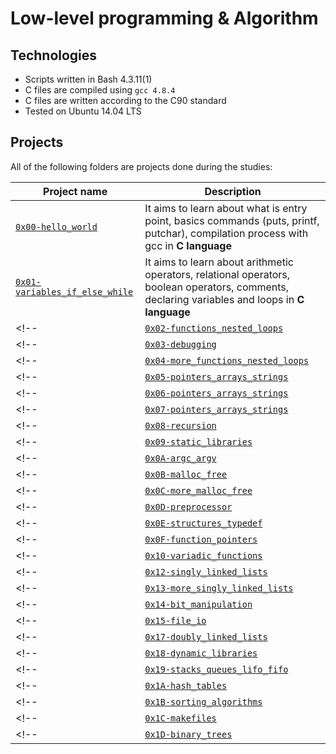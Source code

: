 # Low-level programming & Algorithm

## Technologies
* Scripts written in Bash 4.3.11(1)
* C files are compiled using `gcc 4.8.4`
* C files are written according to the C90 standard
* Tested on Ubuntu 14.04 LTS

## Projects
All of the following folders are projects done during the studies:

| Project name | Description |
| ------------ | ----------- |
| [`0x00-hello_world`](https://github.com/zezo773/alx-low_level_programming/tree/master/0x00-hello_world) | It aims to learn about what is entry point, basics commands (puts, printf, putchar), compilation process with gcc in **C language** |
| [`0x01-variables_if_else_while`](https://github.com/zezo773/alx-low_level_programming/tree/master/0x01-variables_if_else_while) | It aims to learn about arithmetic operators, relational operators, boolean operators, comments, declaring variables and loops in **C language** |
<!-- | [`0x02-functions_nested_loops`](https://github.com/zezo773/alx-low_level_programming0x02-functions_nested_loops) | It aims to learn about header files, functions, loops and nested loops in **C language** | -->
<!-- | [`0x03-debugging`](https://github.com/zezo773/alx-low_level_programming0x03-debugging) | It aims to learn how to debug in **C language** | -->
<!-- | [`0x04-more_functions_nested_loops`](https://github.com/zezo773/alx-low_level_programming0x04-more_functions_nested_loops) | It aims to learn about nested loops in **C language** | -->
<!-- | [`0x05-pointers_arrays_strings`](https://github.com/zezo773/alx-low_level_programming0x05-pointers_arrays_strings) | It aims to learn about pointers and arrays in **C language** | -->
<!-- | [`0x06-pointers_arrays_strings`](https://github.com/zezo773/alx-low_level_programming0x06-pointers_arrays_strings) | It aims to learn about pointers and arrays in **C language** | -->
<!-- | [`0x07-pointers_arrays_strings`](https://github.com/zezo773/alx-low_level_programming0x07-pointers_arrays_strings) | It aims to learn about pointers and arrays in **C language** | -->
<!-- | [`0x08-recursion`](https://github.com/zezo773/alx-low_level_programming0x08-recursion) | It aims to learn about recursion and how to implement it in **C language** | -->
<!-- | [`0x09-static_libraries`](https://github.com/zezo773/alx-low_level_programming0x09-static_libraries) | It aims to learn about static libraries in **C language** | -->
<!-- | [`0x0A-argc_argv`](https://github.com/zezo773/alx-low_level_programming0x0A-argc_argv) | It aims to learn about how to use arguments passed to a program in **C language** | -->
<!-- | [`0x0B-malloc_free`](https://github.com/zezo773/alx-low_level_programming0x0B-malloc_free) | It aims to learn about automatic and dynamic allocation in **C language** | -->
<!-- | [`0x0C-more_malloc_free`](https://github.com/zezo773/alx-low_level_programming0x0C-more_malloc_free) | It aims to learn about how to use `malloc`, `calloc`, `realloc` and `exit` functions in **C language** | -->
<!-- | [`0x0D-preprocessor`](https://github.com/zezo773/alx-low_level_programming0x0D-preprocessor) | It aims to learn about how to include guard in the header files and macros in **C language** | -->
<!-- | [`0x0E-structures_typedef`](https://github.com/zezo773/alx-low_level_programming0x0E-structures_typedef) | It aims to learn about structures and `typedef` in **C language** | -->
<!-- | [`0x0F-function_pointers`](https://github.com/zezo773/alx-low_level_programming0x0F-function_pointers) | It aims to learn about function pointers in **C language** | -->
<!-- | [`0x10-variadic_functions`](https://github.com/zezo773/alx-low_level_programming0x10-variadic_functions) | It aims to learn about variadic functions in **C language** | -->
<!-- | [`0x12-singly_linked_lists`](https://github.com/zezo773/alx-low_level_programming0x12-singly_linked_lists) | It aims to learn about linked lists in **C language** | -->
<!-- | [`0x13-more_singly_linked_lists`](https://github.com/zezo773/alx-low_level_programming0x13-more_singly_linked_lists) | It aims to learn about singly linked lists in **C language** | -->
<!-- | [`0x14-bit_manipulation`](https://github.com/zezo773/alx-low_level_programming0x14-bit_manipulation) | It aims to learn about how to manipulate bits and use bitwise operators in **C language** | -->
<!-- | [`0x15-file_io`](https://github.com/zezo773/alx-low_level_programming0x15-file_io) | It aims to learn about how to handle files (open, close, read and write), file descriptors, system calls and file permissions in **C language** | -->
<!-- | [`0x17-doubly_linked_lists`](https://github.com/zezo773/alx-low_level_programming0x17-doubly_linked_lists) | It aims to learn about doubly linked list in **C language** | -->
<!-- | [`0x18-dynamic_libraries`](https://github.com/zezo773/alx-low_level_programming0x18-dynamic_libraries) | It aims to learn about dynamic and shared libraries in **C language** | -->
<!-- | [`0x19-stacks_queues_lifo_fifo`](https://github.com/jorgezafra94/monty) | Submodule of **monty**, an interpreter of Monty ByteCode files written with **C language** | -->
<!-- | [`0x1A-hash_tables`](https://github.com/zezo773/alx-low_level_programming0x1A-hash_tables) | It aims to learn how to implement Hash Tables with **C language** | -->
<!-- | [`0x1B-sorting_algorithms`](https://github.com/zezo773/alx-low_level_programming0x1B-sorting_algorithms) | It aims to learn about sorting algorithms (bubble sort, insertion sort, selection sort, quick sort and so on) and Big O Notation in **C language** | -->
<!-- | [`0x1C-makefiles`](https://github.com/zezo773/alx-low_level_programming0x1C-makefiles) | It aims to learn what are makefiles, when, why and how to use them (with variables, explicit and implicit rules) | -->
<!-- | [`0x1D-binary_trees`](https://github.com/zezo773/alx-low_level_programming0x1D-binary_trees) | It aims to learn about what is a binary tree, the different traversal methods to go through a binary tree and the different types of binary trees (complete, full, perfect and balanced) | -->